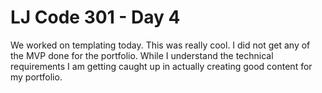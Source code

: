 # LJ Code 301 - Day 4

We worked on templating today. This was really cool. I did not get any of the MVP done for the portfolio. While I understand the technical requirements I am getting caught up in actually creating good content for my portfolio. 
